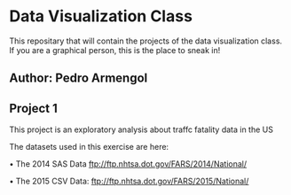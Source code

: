 # Data Visualization Class

This repositary that will contain the projects of the data visualization class. If you are a graphical person, this is the place to sneak in!

## Author: Pedro Armengol

## Project 1

This project is an exploratory analysis about traffc fatality data in the US

The datasets used in this exercise are here:

• The 2014 SAS Data ftp://ftp.nhtsa.dot.gov/FARS/2014/National/

• The 2015 CSV Data: ftp://ftp.nhtsa.dot.gov/FARS/2015/National/


